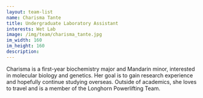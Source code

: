 ```yaml
---
layout: team-list
name: Charisma Tante
title: Undergraduate Laboratory Assistant
interests: Wet Lab
image: /img/team/charisma_tante.jpg
im_width: 160
im_height: 160
description:
---
```

Charisma is a first-year biochemistry major and Mandarin minor, interested in molecular biology and genetics. Her goal is to gain research experience and hopefully continue studying overseas. Outside of academics, she loves to travel and is a member of the Longhorn Powerlifting Team.

